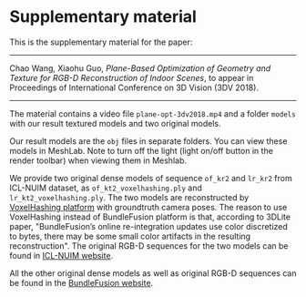# Supplementary material
This is the supplementary material for the paper:
***
Chao Wang, Xiaohu Guo, *Plane-Based Optimization of Geometry and Texture for RGB-D Reconstruction of Indoor Scenes*, to appear in Proceedings of International Conference on 3D Vision (3DV 2018).
***
The material contains a video file `plane-opt-3dv2018.mp4` and a folder `models` with our result textured models and two original models.

Our result models are the `obj` files in separate folders. You can view these models in MeshLab. Note to turn off the light (light on/off button in the render toolbar) when viewing them in Meshlab. 

We provide two original dense models of sequence `of_kr2` and `lr_kr2` from ICL-NUIM dataset, as `of_kt2_voxelhashing.ply` and `lr_kt2_voxelhashing.ply`. The two models are reconstructed by [VoxelHashing platform](https://github.com/niessner/VoxelHashing) with groundtruth camera poses. The reason to use VoxelHashing instead of BundleFusion platform is that, according to 3DLite paper, "BundleFusion’s online re-integration updates use color discretized to bytes, there may be some small color artifacts in the resulting reconstruction". The original RGB-D sequences for the two models can be found in [ICL-NUIM website](https://www.doc.ic.ac.uk/~ahanda/VaFRIC/iclnuim.html).

All the other original dense models as well as original RGB-D sequences can be found in the [BundleFusion website](http://graphics.stanford.edu/projects/bundlefusion/).
